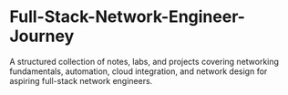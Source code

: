 # Full-Stack-Network-Engineer-Journey
A structured collection of notes, labs, and projects covering networking fundamentals, automation, cloud integration, and network design for aspiring full-stack network engineers.
